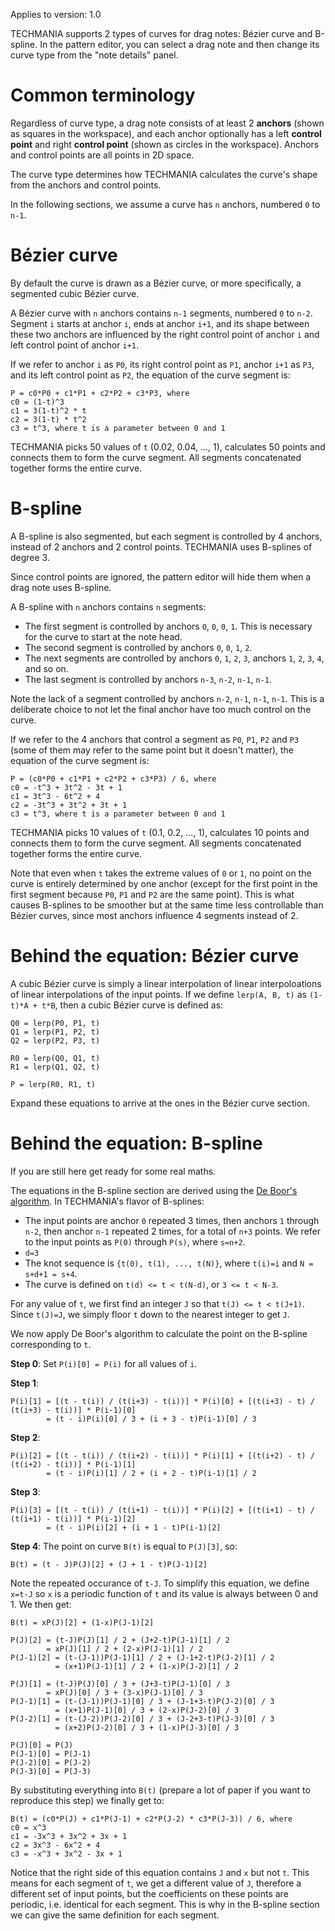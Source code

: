 Applies to version: 1.0

TECHMANIA supports 2 types of curves for drag notes: Bézier curve and B-spline. In the pattern editor, you can select a drag note and then change its curve type from the "note details" panel.

# Common terminology

Regardless of curve type, a drag note consists of at least 2 **anchors** (shown as squares in the workspace), and each anchor optionally has a left **control point** and right **control point** (shown as circles in the workspace). Anchors and control points are all points in 2D space.

The curve type determines how TECHMANIA calculates the curve's shape from the anchors and control points.

In the following sections, we assume a curve has `n` anchors, numbered `0` to `n-1`.

# Bézier curve

By default the curve is drawn as a Bézier curve, or more specifically, a segmented cubic Bézier curve.

A Bézier curve with `n` anchors contains `n-1` segments, numbered `0` to `n-2`. Segment `i` starts at anchor `i`, ends at anchor `i+1`, and its shape between these two anchors are influenced by the right control point of anchor `i` and left control point of anchor `i+1`.

If we refer to anchor `i` as `P0`, its right control point as `P1`, anchor `i+1` as `P3`, and its left control point as `P2`, the equation of the curve segment is:

```
P = c0*P0 + c1*P1 + c2*P2 + c3*P3, where
c0 = (1-t)^3
c1 = 3(1-t)^2 * t
c2 = 3(1-t) * t^2
c3 = t^3, where t is a parameter between 0 and 1
```

TECHMANIA picks 50 values of `t` (0.02, 0.04, ..., 1), calculates 50 points and connects them to form the curve segment. All segments concatenated together forms the entire curve.

# B-spline

A B-spline is also segmented, but each segment is controlled by 4 anchors, instead of 2 anchors and 2 control points. TECHMANIA uses B-splines of degree 3.

Since control points are ignored, the pattern editor will hide them when a drag note uses B-spline.

A B-spline with `n` anchors contains `n` segments:

* The first segment is controlled by anchors `0`, `0`, `0`, `1`. This is necessary for the curve to start at the note head.
* The second segment is controlled by anchors `0`, `0`, `1`, `2`.
* The next segments are controlled by anchors `0`, `1`, `2`, `3`, anchors `1`, `2`, `3`, `4`, and so on.
* The last segment is controlled by anchors `n-3`, `n-2`, `n-1`, `n-1`.

Note the lack of a segment controlled by anchors `n-2`, `n-1`, `n-1`, `n-1`. This is a deliberate choice to not let the final anchor have too much control on the curve.

If we refer to the 4 anchors that control a segment as `P0`, `P1`, `P2` and `P3` (some of them may refer to the same point but it doesn't matter), the equation of the curve segment is:

```
P = (c0*P0 + c1*P1 + c2*P2 + c3*P3) / 6, where
c0 = -t^3 + 3t^2 - 3t + 1
c1 = 3t^3 - 6t^2 + 4
c2 = -3t^3 + 3t^2 + 3t + 1
c3 = t^3, where t is a parameter between 0 and 1
```

TECHMANIA picks 10 values of `t` (0.1, 0.2, ..., 1), calculates 10 points and connects them to form the curve segment. All segments concatenated together forms the entire curve.

Note that even when `t` takes the extreme values of `0` or `1`, no point on the curve is entirely determined by one anchor (except for the first point in the first segment because `P0`, `P1` and `P2` are the same point). This is what causes B-splines to be smoother but at the same time less controllable than Bézier curves, since most anchors influence 4 segments instead of 2.

# Behind the equation: Bézier curve

A cubic Bézier curve is simply a linear interpolation of linear interpoloations of linear interpolations of the input points. If we define `lerp(A, B, t)` as `(1-t)*A + t*B`, then a cubic Bézier curve is defined as:

```
Q0 = lerp(P0, P1, t)
Q1 = lerp(P1, P2, t)
Q2 = lerp(P2, P3, t)

R0 = lerp(Q0, Q1, t)
R1 = lerp(Q1, Q2, t)

P = lerp(R0, R1, t)
```

Expand these equations to arrive at the ones in the Bézier curve section.

# Behind the equation: B-spline

If you are still here get ready for some real maths.

The equations in the B-spline section are derived using the [De Boor's algorithm](https://en.wikipedia.org/wiki/De_Boor%27s_algorithm). In TECHMANIA's flavor of B-splines:

* The input points are anchor `0` repeated 3 times, then anchors `1` through `n-2`, then anchor `n-1` repeated 2 times, for a total of `n+3` points. We refer to the input points as `P(0)` through `P(s)`, where `s=n+2`.
* `d=3`
* The knot sequence is `{t(0), t(1), ..., t(N)}`, where `t(i)=i` and `N = s+d+1 = s+4`.
* The curve is defined on `t(d) <= t < t(N-d)`, or `3 <= t < N-3`.

For any value of `t`, we first find an integer `J` so that `t(J) <= t < t(J+1)`. Since `t(J)=J`, we simply floor `t` down to the nearest integer to get `J`.

We now apply De Boor's algorithm to calculate the point on the B-spline corresponding to `t`.

**Step 0**: Set `P(i)[0] = P(i)` for all values of `i`.

**Step 1**:

```
P(i)[1] = [(t - t(i)) / (t(i+3) - t(i))] * P(i)[0] + [(t(i+3) - t) / (t(i+3) - t(i))] * P(i-1)[0]
        = (t - i)P(i)[0] / 3 + (i + 3 - t)P(i-1)[0] / 3
```

**Step 2**:

```
P(i)[2] = [(t - t(i)) / (t(i+2) - t(i))] * P(i)[1] + [(t(i+2) - t) / (t(i+2) - t(i))] * P(i-1)[1]
        = (t - i)P(i)[1] / 2 + (i + 2 - t)P(i-1)[1] / 2
```

**Step 3**:

```
P(i)[3] = [(t - t(i)) / (t(i+1) - t(i))] * P(i)[2] + [(t(i+1) - t) / (t(i+1) - t(i))] * P(i-1)[2]
        = (t - i)P(i)[2] + (i + 1 - t)P(i-1)[2]
```

**Step 4**: The point on curve `B(t)` is equal to `P(J)[3]`, so:

`B(t) = (t - J)P(J)[2] + (J + 1 - t)P(J-1)[2]`

Note the repeated occurance of `t-J`. To simplify this equation, we define `x=t-J` so `x` is a periodic function of `t` and its value is always between 0 and 1. We then get:

```
B(t) = xP(J)[2] + (1-x)P(J-1)[2]

P(J)[2] = (t-J)P(J)[1] / 2 + (J+2-t)P(J-1)[1] / 2
        = xP(J)[1] / 2 + (2-x)P(J-1)[1] / 2
P(J-1)[2] = (t-(J-1))P(J-1)[1] / 2 + (J-1+2-t)P(J-2)[1] / 2
          = (x+1)P(J-1)[1] / 2 + (1-x)P(J-2)[1] / 2

P(J)[1] = (t-J)P(J)[0] / 3 + (J+3-t)P(J-1)[0] / 3
        = xP(J)[0] / 3 + (3-x)P(J-1)[0] / 3
P(J-1)[1] = (t-(J-1))P(J-1)[0] / 3 + (J-1+3-t)P(J-2)[0] / 3
          = (x+1)P(J-1)[0] / 3 + (2-x)P(J-2)[0] / 3
P(J-2)[1] = (t-(J-2))P(J-2)[0] / 3 + (J-2+3-t)P(J-3)[0] / 3
          = (x+2)P(J-2)[0] / 3 + (1-x)P(J-3)[0] / 3

P(J)[0] = P(J)
P(J-1)[0] = P(J-1)
P(J-2)[0] = P(J-2)
P(J-3)[0] = P(J-3)
```

By substituting everything into `B(t)` (prepare a lot of paper if you want to reproduce this step) we finally get to:

```
B(t) = (c0*P(J) + c1*P(J-1) + c2*P(J-2) * c3*P(J-3)) / 6, where
c0 = x^3
c1 = -3x^3 + 3x^2 + 3x + 1
c2 = 3x^3 - 6x^2 + 4
c3 = -x^3 + 3x^2 - 3x + 1
```

Notice that the right side of this equation contains `J` and `x` but not `t`. This means for each segment of `t`, we get a different value of `J`, therefore a different set of input points, but the coefficients on these points are periodic, i.e. identical for each segment. This is why in the B-spline section we can give the same definition for each segment.
